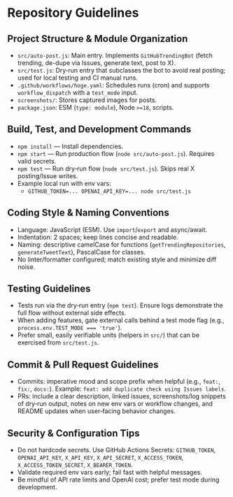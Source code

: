 # Repository Guidelines

## Project Structure & Module Organization
- `src/auto-post.js`: Main entry. Implements `GitHubTrendingBot` (fetch trending, de-dupe via Issues, generate text, post to X).
- `src/test.js`: Dry‑run entry that subclasses the bot to avoid real posting; used for local testing and CI manual runs.
- `.github/workflows/hoge.yaml`: Schedules runs (cron) and supports `workflow_dispatch` with a `test_mode` input.
- `screenshots/`: Stores captured images for posts.
- `package.json`: ESM (`type: module`), Node `>=18`, scripts.

## Build, Test, and Development Commands
- `npm install` — Install dependencies.
- `npm start` — Run production flow (`node src/auto-post.js`). Requires valid secrets.
- `npm test` — Run dry‑run flow (`node src/test.js`). Skips real X posting/Issue writes.
- Example local run with env vars:
  - `GITHUB_TOKEN=... OPENAI_API_KEY=... node src/test.js`

## Coding Style & Naming Conventions
- Language: JavaScript (ESM). Use `import`/`export` and async/await.
- Indentation: 2 spaces; keep lines concise and readable.
- Naming: descriptive camelCase for functions (`getTrendingRepositories`, `generateTweetText`), PascalCase for classes.
- No linter/formatter configured; match existing style and minimize diff noise.

## Testing Guidelines
- Tests run via the dry‑run entry (`npm test`). Ensure logs demonstrate the full flow without external side effects.
- When adding features, gate external calls behind a test mode flag (e.g., `process.env.TEST_MODE === 'true'`).
- Prefer small, easily verifiable units (helpers in `src/`) that can be exercised from `src/test.js`.

## Commit & Pull Request Guidelines
- Commits: imperative mood and scope prefix when helpful (e.g., `feat:`, `fix:`, `docs:`). Example: `feat: add duplicate check using Issues labels`.
- PRs: include a clear description, linked issues, screenshots/log snippets of dry‑run output, notes on new env vars or workflow changes, and README updates when user‑facing behavior changes.

## Security & Configuration Tips
- Do not hardcode secrets. Use GitHub Actions Secrets: `GITHUB_TOKEN`, `OPENAI_API_KEY`, `X_API_KEY`, `X_API_SECRET`, `X_ACCESS_TOKEN`, `X_ACCESS_TOKEN_SECRET`, `X_BEARER_TOKEN`.
- Validate required env vars early; fail fast with helpful messages.
- Be mindful of API rate limits and OpenAI cost; prefer test mode during development.

